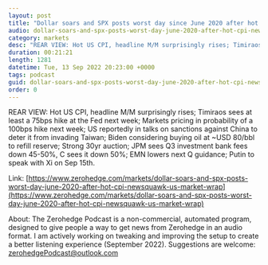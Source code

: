 ```yaml
---
layout: post
title: "Dollar soars and SPX posts worst day since June 2020 after hot CPI - Newsquawk US Market Wrap"
audio: dollar-soars-and-spx-posts-worst-day-june-2020-after-hot-cpi-newsquawk-us-market-wrap-0
category: markets
desc: "REAR VIEW: Hot US CPI, headline M/M surprisingly rises; Timiraos sees at least a 75bps hike at the Fed next week; Markets pricing in probability of a 100bps hike next week; US reportedly in talks on sanctions against China to deter it from invading Taiwan; Biden considering buying oil at ~USD 80/bbl to refill reserve; Strong 30yr auction; JPM sees Q3 investment bank fees down 45-50%, C sees it down 50%; EMN lowers next Q guidance; Putin to speak with Xi on Sep 15th."
duration: 00:21:21
length: 1281
datetime: Tue, 13 Sep 2022 20:23:00 +0000
tags: podcast
guid: dollar-soars-and-spx-posts-worst-day-june-2020-after-hot-cpi-newsquawk-us-market-wrap-0
order: 0
---
```

REAR VIEW: Hot US CPI, headline M/M surprisingly rises; Timiraos sees at least a 75bps hike at the Fed next week; Markets pricing in probability of a 100bps hike next week; US reportedly in talks on sanctions against China to deter it from invading Taiwan; Biden considering buying oil at ~USD 80/bbl to refill reserve; Strong 30yr auction; JPM sees Q3 investment bank fees down 45-50%, C sees it down 50%; EMN lowers next Q guidance; Putin to speak with Xi on Sep 15th.

Link: [https://www.zerohedge.com/markets/dollar-soars-and-spx-posts-worst-day-june-2020-after-hot-cpi-newsquawk-us-market-wrap](https://www.zerohedge.com/markets/dollar-soars-and-spx-posts-worst-day-june-2020-after-hot-cpi-newsquawk-us-market-wrap)

About: The Zerohedge Podcast is a non-commercial, automated program, designed to give people a way to get news from Zerohedge in an audio format.  I am actively working on tweaking and improving the setup to create a better listening experience (September 2022).  Suggestions are welcome: [zerohedgePodcast@outlook.com](mailto:zerohedgePodcast@outlook.com)